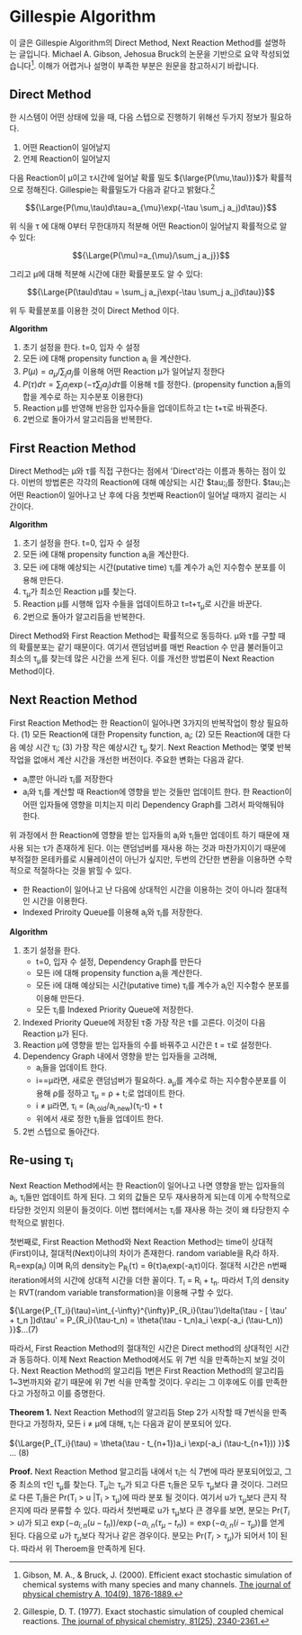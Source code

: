 Gillespie Algorithm
===================
이 글은 Gillespie Algorithm의 Direct Method, Next Reaction Method를 설명하는 글입니다.
Michael A. Gibson, Jehosua Bruck의 논문을 기반으로 요약 작성되었습니다[^1]. 이해가 어렵거나 설명이 부족한 부분은 원문을 참고하시기 바랍니다.

Direct Method
-------------
한 시스템이 어떤 상태에 있을 때, 다음 스텝으로 진행하기 위해선 두가지 정보가 필요하다.
1. 어떤 Reaction이 일어날지
2. 언제 Reaction이 일어날지

다음 Reaction이 &mu;이고 &tau;시간에 일어날 확률 밀도 ${\large{P(\mu,\tau)}}$가 확률적으로 정해진다.
Gillespie는 확률밀도가 다음과 같다고 밝혔다.[^2]

$${\Large{P(\mu,\tau)d\tau=a_{\mu}\exp(-\tau \sum_j a_j)d\tau}}$$

위 식을 &tau; 에 대해 0부터 무한대까지 적분해 어떤 Reaction이 일어날지 확률적으로 알 수 있다:

$${\Large{P(\mu)=a_{\mu}/\sum_j a_j}}$$

그리고 &mu;에 대해 적분해 시간에 대한 확률분포도 알 수 있다:

$${\Large{P(\tau)d\tau = \sum_j a_j\exp(-\tau \sum_j a_j)d\tau}}$$


위 두 확률분포를 이용한 것이 Direct Method 이다.

**Algorithm**
1. 초기 설정을 한다. t=0, 입자 수 설정
2. 모든 i에 대해 propensity function a<sub>i</sub> 을 계산한다.
3. ${{P(\mu)=a_{\mu}/\sum_j a_j}}$를 이용해 어떤 Reaction &mu;가 일어날지 정한다
4. ${{P(\tau)d\tau = \sum_j a_j\exp(-\tau \sum_j a_j)d\tau}}$를 이용해 &tau;를 정한다. (propensity function a<sub>i</sub>들의 합을 계수로 하는 지수분포 이용한다)
5. Reaction &mu;를 반영해 반응한 입자수들을 업데이트하고 t는 t+&tau;로 바꿔준다.
6. 2번으로 돌아가서 알고리듬을 반복한다.

First Reaction Method
----
Direct Method는 &mu;와 &tau;를 직접 구한다는 점에서 'Direct'라는 이름과 통하는 점이 있다. 이번의 방법론은 각각의 Reaction에 대해 예상되는 시간 $tau;<sub>i</sub>를 정한다. $tau;<sub>i</sub>는 어떤 Reaction이 일어나고 난 후에 다음 첫번째 Reaction이 일어날 때까지 걸리는 시간이다. 

**Algorithm**
1. 초기 설정을 한다. t=0, 입자 수 설정
2. 모든 i에 대해 propensity function a<sub>i</sub>을 계산한다.
3. 모든 i에 대해 예상되는 시간(putative time) &tau;<sub>i</sub>를 계수가 a<sub>i</sub>인 지수함수 분포를 이용해 만든다.
4. &tau;<sub>&mu;</sub>가 최소인 Reaction &mu;를 찾는다.
5. Reaction &mu;를 시행해 입자 수들을 업데이트하고 t=t+&tau;<sub>&mu;</sub>로 시간을 바꾼다.
6. 2번으로 돌아가 알고리듬을 반복한다.

Direct Method와 First Reaction Method는 확률적으로 동등하다. &mu;와 &tau;를 구할 때의 확률분포는 같기 때문이다. 여기서 랜덤넘버를 매번 Reaction 수 만큼 불러들이고 최소의 &tau;<sub>&mu;</sub>를 찾는데 많은 시간을 쓰게 된다. 이를 개선한 방법론이 Next Reaction Method이다.

Next Reaction Method
----
First Reaction Method는 한 Reaction이 일어나면 3가지의 반복작업이 항상 필요하다. (1) 모든 Reaction에 대한 Propensity function, a<sub>i</sub>; (2) 모든 Reaction에 대한 다음 예상 시간 &tau;<sub>i</sub>; (3) 가장 작은 예상시간 &tau;<sub>&mu;</sub> 찾기.
Next Reaction Method는 몇몇 반복작업을 없애서 계산 시간을 개선한 버전이다. 주요한 변화는 다음과 같다.

* a<sub>i</sub>뿐만 아니라 &tau;<sub>i</sub>를 저장한다
* a<sub>i</sub>와 &tau;<sub>i</sub>를 계산할 때 Reaction에 영향을 받는 것들만 업데이트 한다. 한 Reaction이 어떤 입자들에 영향을 미치는지 미리 Dependency Graph를 그려서 파악해둬야 한다.

위 과정에서 한 Reaction에 영향을 받는 입자들의 a<sub>i</sub>와 &tau;<sub>i</sub>들만 업데이트 하기 때문에 재사용 되는 &tau;가 존재하게 된다. 이는 랜덤넘버를 재사용 하는 것과 마찬가지이기 때문에 부적절한 몬테카를로 시뮬레이션이 아닌가 싶지만, 두번의 간단한 변환을 이용하면 수학적으로 적절하다는 것을 밝힐 수 있다.

* 한 Reaction이 일어나고 난 다음에 상대적인 시간을 이용하는 것이 아니라 절대적인 시간을 이용한다.
* Indexed Priroity Queue를 이용해 a<sub>i</sub>와 &tau;<sub>i</sub>를 저장한다.

**Algorithm**
1. 초기 설정을 한다. 
    - t=0, 입자 수 설정, Dependency Graph를 만든다
    - 모든 i에 대해 propensity function a<sub>i</sub>을 계산한다.
    - 모든 i에 대해 예상되는 시간(putative time) &tau;<sub>i</sub>를 계수가 a<sub>i</sub>인 지수함수 분포를 이용해 만든다.
    - 모든 &tau;<sub>i</sub>를 Indexed Priority Queue에 저장한다.
2. Indexed Priority Queue에 저장된 &tau;중 가장 작은 &tau;를 고른다. 이것이 다음 Reaction &mu;가 된다.
3. Reaction &mu;에 영향을 받는 입자들의 수를 바꿔주고 시간은 t = &tau;로 설정한다.
4. Dependency Graph 내에서 영향을 받는 입자들을 고려해,
   - a<sub>i</sub>들을 업데이트 한다.
   - i==&mu;라면, 새로운 랜덤넘버가 필요하다. a<sub>&mu;</sub>를 계수로 하는 지수함수분포를 이용해 &rho;를 정하고 &tau;<sub>&mu;</sub> = &rho; + t;로 업데이트 한다.
   - i ≠ &mu;라면, &tau;<sub>i</sub> = (a<sub>i,old</sub>/a<sub>i,new</sub>)(&tau;<sub>i</sub>-t) + t
   - 위에서 새로 정한 &tau;<sub>i</sub>들을 업데이트 한다.
5. 2번 스텝으로 돌아간다.

Re-using &tau;<sub>i</sub>
-----
 Next Reaction Method에서는 한 Reaction이 일어나고 나면 영향을 받는 입자들의 a<sub>i</sub>, &tau;<sub>i</sub>들만 업데이트 하게 된다. 그 외의 값들은 모두 재사용하게 되는데 이게 수학적으로 타당한 것인지 의문이 들것이다. 이번 챕터에서는 &tau;<sub>i</sub>를 재사용 하는 것이 왜 타당한지 수학적으로 밝힌다.
 
 첫번째로, First Reaction Method와 Next Reaction Method는 time이 상대적(First)이냐, 절대적(Next)이냐의 차이가 존재한다. random variable을 R<sub>i</sub>라 하자. R<sub>i</sub>=exp(a<sub>i</sub>) 이며 R<sub>i</sub>의 density는 P<sub>R<sub>i</sub></sub>(&tau;) = &theta;(&tau;)a<sub>i</sub>exp(-a<sub>i</sub>&tau;)이다. 절대적 시간은 n번째 iteration에서의 시간에 상대적 시간을 더한 꼴이다. T<sub>i</sub> = R<sub>i</sub> + t<sub>n</sub>. 따라서 T<sub>i</sub>의 density는 RVT(random variable transformation)을 이용해 구할 수 있다. 
 
${\Large{P_{T_i}(\tau)=\int_{-\infty}^{\infty}P_{R_i}(\tau')\delta(\tau - [ \tau' + t_n ])d\tau' = P_{R_i}(\tau-t_n) = \theta(\tau - t_n)a_i \exp(-a_i (\tau-t_n)) }}$...(7)

따라서, First Reaction Method의 절대적인 시간은 Direct method의 상대적인 시간과 동등하다. 이제 Next Reaction Method에서도 위 7번 식을 만족하는지 보일 것이다. Next Reaction Method의 알고리듬 1번은 First Reaction Method의 알고리듬 1~3번까지와 같기 때문에 위 7번 식을 만족할 것이다. 우리는 그 이후에도 이를 만족한다고 가정하고 이를 증명한다.

**Theorem 1.** Next Reaction Method의 알고리듬 Step 2가 시작할 때 7번식을 만족한다고 가정하자, 모든 i ≠ &mu;에 대해, &tau;<sub>i</sub>는 다음과 같이 분포되어 있다.

${\Large{P_{T_i}(\tau) =  \theta(\tau - t_{n+1})a_i \exp(-a_i (\tau-t_{n+1})) }}$
... (8)

**Proof.** Next Reaction Method 알고리듬 내에서 &tau;<sub>i</sub>는 식 7번에 따라 분포되어있고, 그 중 최소의 &tau;인 &tau;<sub>&mu;</sub>를 찾는다. T<sub>&mu;</sub>는 &tau;<sub>&mu;</sub>가 되고 다른 &tau;<sub>i</sub>들은 모두 &tau;<sub>&mu;</sub>보다 클 것이다. 그러므로 다른 T<sub>i</sub>들은 Pr(T<sub>i</sub> > u |T<sub>i</sub> >  &tau;<sub>&mu;</sub>)에 따라 분포 될 것이다. 여기서 u가 &tau;<sub>&mu;</sub>보다 큰지 작은지에 따라 분류할 수 있다. 따라서 첫번째로 u가 &tau;<sub>&mu;</sub>보다 큰 경우를 보면, 분모는 Pr$(T_i > u)$가 되고 $\exp(-a_{i,n}(u-t_n))/\exp(-a_{i,n}(\tau_{\mu}-t_n)) = \exp(-a_{i,n}(i-\tau_{\mu}))$를 얻게 된다. 다음으로 $u$가 $\tau_{\mu}$보다 작거나 같은 경우이다. 분모는 Pr$(T_i>\tau_{\mu})$가 되어서 1이 된다. 따라서 위 Theroem을 만족하게 된다.


[^1]:Gibson, M. A., & Bruck, J. (2000). Efficient exact stochastic simulation of chemical systems with many species and many channels. [The journal of physical chemistry A, 104(9), 1876-1889.](https://pubs.acs.org/doi/pdf/10.1021/jp993732q)
[^2]:Gillespie, D. T. (1977). Exact stochastic simulation of coupled chemical reactions. [The journal of physical chemistry, 81(25), 2340-2361.](https://pubs.acs.org/doi/pdf/10.1021/j100540a008)
